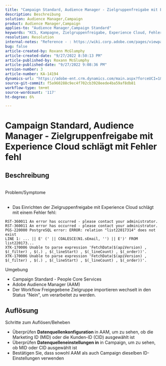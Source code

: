 ```yaml
---
title: "Campaign Standard, Audience Manager - Zielgruppenfreigabe mit Experience Cloud schlägt mit Fehler fehl"
description: Beschreibung
solution: Audience Manager,Campaign
product: Audience Manager,Campaign
applies-to: "Audience Manager,Campaign Standard"
keywords: "KCS, Kampagne, Zielgruppenfreigabe, Experience Cloud, Fehler, AAM"
resolution: Resolution
internal-notes: "Reference - : https://wiki.corp.adobe.com/pages/viewpage.action?pageId=1061261145#space-menu-link-content  Resolved in - https://jira.corp.adobe.com/browse/CAMP-34744"
bug: false
article-created-by: Roxann McGlumphy
article-created-date: "9/27/2022 8:50:13 PM"
article-published-by: Roxann McGlumphy
article-published-date: "9/27/2022 9:08:36 PM"
version-number: 3
article-number: KA-14194
dynamics-url: "https://adobe-ent.crm.dynamics.com/main.aspx?forceUCI=1&pagetype=entityrecord&etn=knowledgearticle&id=58bd61fb-a53e-ed11-9db1-00224808613b"
source-git-commit: f5a960288c9ec4f702cb3928eede4ba59af8db81
workflow-type: tm+mt
source-wordcount: '117'
ht-degree: 6%

---
```


# Campaign Standard, Audience Manager - Zielgruppenfreigabe mit Experience Cloud schlägt mit Fehler fehl

## Beschreibung

<br>Problem/Symptome<br><br>
- Das Einrichten der Zielgruppenfreigabe mit Experience Cloud schlägt mit einem Fehler fehl:



```
RST-360011 An error has occurred - please contact your administrator.
RST-360011 An error has occurred - please contact your administrator.
PGS-220000 PostgreSQL error: ERROR: relation "list22017314" does not exist
LINE 1: ... || E' (' || COALESCE(N1.sEmail, '') || E')' FROM list220173...
XTK-170006 Unable to parse expression 'FetchData($(apiVersion) , $(_filter) , $(.) , $(_lineStart) , $(_lineCount) , $(_order))'.
XTK-170006 Unable to parse expression 'FetchData($(apiVersion) , $(_filter) , $(.) , $(_lineStart) , $(_lineCount) , $(_order))'.
```



Umgebung
- Campaign Standard - People Core Services
- Adobe Audience Manager (AAM)
- Der Workflow Freigegebene Zielgruppe importieren wechselt in den Status &quot;Nein&quot;, um verarbeitet zu werden.









## Auflösung

Schritte zum Auflösen/Beheben
- Überprüfen <b>Datenquellenkonfiguration </b>in AAM, um zu sehen, ob die Marketing ID (MID) oder die Kunden-ID (CID) ausgewählt ist
- Überprüfen <b>Datenquelleneinstellungen in</b> in Campaign, um zu sehen, ob MID oder CID ausgewählt ist
- Bestätigen Sie, dass sowohl AAM als auch Campaign dieselben ID-Einstellungen verwenden











